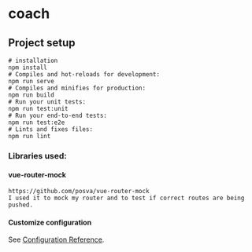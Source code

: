 # coach

## Project setup
```
# installation 
npm install
# Compiles and hot-reloads for development:
npm run serve
# Compiles and minifies for production:
npm run build
# Run your unit tests:
npm run test:unit
# Run your end-to-end tests:
npm run test:e2e
# Lints and fixes files:
npm run lint
```

### Libraries used: 
#### vue-router-mock
``` 
https://github.com/posva/vue-router-mock 
I used it to mock my router and to test if correct routes are being pushed.
```
#### Customize configuration
See [Configuration Reference](https://cli.vuejs.org/config/).
